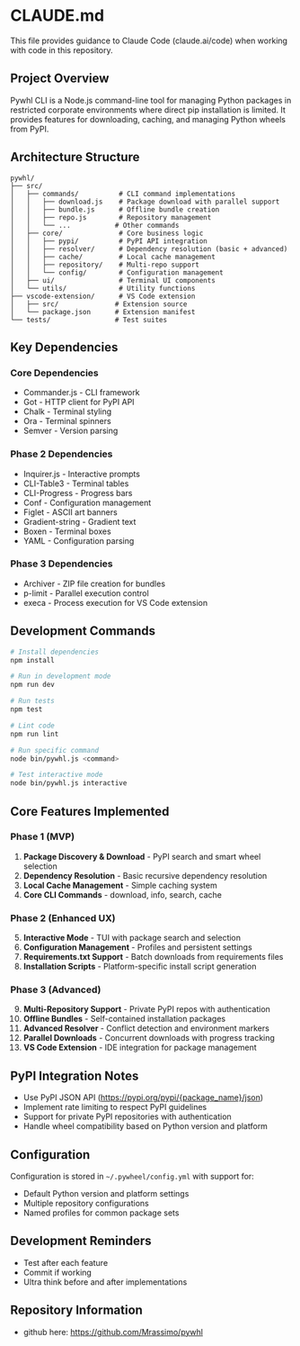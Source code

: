 # CLAUDE.md

This file provides guidance to Claude Code (claude.ai/code) when working with code in this repository.

## Project Overview

Pywhl CLI is a Node.js command-line tool for managing Python packages in restricted corporate environments where direct pip installation is limited. It provides features for downloading, caching, and managing Python wheels from PyPI.

## Architecture Structure

```
pywhl/
├── src/
│   ├── commands/          # CLI command implementations
│   │   ├── download.js    # Package download with parallel support
│   │   ├── bundle.js      # Offline bundle creation
│   │   ├── repo.js        # Repository management
│   │   └── ...           # Other commands
│   ├── core/              # Core business logic
│   │   ├── pypi/          # PyPI API integration
│   │   ├── resolver/      # Dependency resolution (basic + advanced)
│   │   ├── cache/         # Local cache management
│   │   ├── repository/    # Multi-repo support
│   │   └── config/        # Configuration management
│   ├── ui/                # Terminal UI components
│   └── utils/             # Utility functions
├── vscode-extension/      # VS Code extension
│   ├── src/              # Extension source
│   └── package.json      # Extension manifest
└── tests/                # Test suites
```

## Key Dependencies

### Core Dependencies
- Commander.js - CLI framework
- Got - HTTP client for PyPI API
- Chalk - Terminal styling
- Ora - Terminal spinners
- Semver - Version parsing

### Phase 2 Dependencies
- Inquirer.js - Interactive prompts
- CLI-Table3 - Terminal tables
- CLI-Progress - Progress bars
- Conf - Configuration management
- Figlet - ASCII art banners
- Gradient-string - Gradient text
- Boxen - Terminal boxes
- YAML - Configuration parsing

### Phase 3 Dependencies
- Archiver - ZIP file creation for bundles
- p-limit - Parallel execution control
- execa - Process execution for VS Code extension

## Development Commands

```bash
# Install dependencies
npm install

# Run in development mode
npm run dev

# Run tests
npm test

# Lint code
npm run lint

# Run specific command
node bin/pywhl.js <command>

# Test interactive mode
node bin/pywhl.js interactive
```

## Core Features Implemented

### Phase 1 (MVP)
1. **Package Discovery & Download** - PyPI search and smart wheel selection
2. **Dependency Resolution** - Basic recursive dependency resolution
3. **Local Cache Management** - Simple caching system
4. **Core CLI Commands** - download, info, search, cache

### Phase 2 (Enhanced UX)
5. **Interactive Mode** - TUI with package search and selection
6. **Configuration Management** - Profiles and persistent settings
7. **Requirements.txt Support** - Batch downloads from requirements files
8. **Installation Scripts** - Platform-specific install script generation

### Phase 3 (Advanced)
9. **Multi-Repository Support** - Private PyPI repos with authentication
10. **Offline Bundles** - Self-contained installation packages
11. **Advanced Resolver** - Conflict detection and environment markers
12. **Parallel Downloads** - Concurrent downloads with progress tracking
13. **VS Code Extension** - IDE integration for package management

## PyPI Integration Notes

- Use PyPI JSON API (https://pypi.org/pypi/{package_name}/json)
- Implement rate limiting to respect PyPI guidelines
- Support for private PyPI repositories with authentication
- Handle wheel compatibility based on Python version and platform

## Configuration

Configuration is stored in `~/.pywheel/config.yml` with support for:
- Default Python version and platform settings
- Multiple repository configurations
- Named profiles for common package sets

## Development Reminders

- Test after each feature
- Commit if working
- Ultra think before and after implementations

## Repository Information

- github here: https://github.com/Mrassimo/pywhl